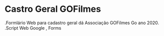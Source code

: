 # Castro Geral GOFilmes
.Formlário Web para cadastro geral dá Associação GOFilmes Go ano 2020.
.Script Web Google , Forms  

